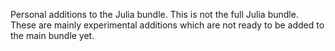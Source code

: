 Personal additions to the Julia bundle. This is not the full Julia bundle. These are mainly experimental additions which are not ready to be added to the main bundle yet.